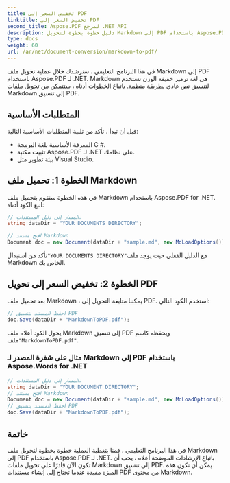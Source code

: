 ```yaml
---
title: تخفيض السعر إلى PDF
linktitle: تخفيض السعر إلى PDF
second_title: Aspose.PDF لمرجع .NET API
description: دليل خطوة بخطوة لتحويل Markdown إلى PDF باستخدام Aspose.PDF for .NET.
type: docs
weight: 60
url: /ar/net/document-conversion/markdown-to-pdf/
---
```


في هذا البرنامج التعليمي ، سنرشدك خلال عملية تحويل ملف Markdown إلى PDF باستخدام Aspose.PDF لـ .NET. Markdown هي لغة ترميز خفيفة الوزن تستخدم لتنسيق نص عادي بطريقة منظمة. باتباع الخطوات أدناه ، ستتمكن من تحويل ملفات Markdown إلى تنسيق PDF.

## المتطلبات الأساسية
قبل أن تبدأ ، تأكد من تلبية المتطلبات الأساسية التالية:

- المعرفة الأساسية بلغة البرمجة C #.
- تثبيت مكتبة Aspose.PDF لـ .NET على نظامك.
- بيئة تطوير مثل Visual Studio.

## الخطوة 1: تحميل ملف Markdown
في هذه الخطوة سنقوم بتحميل ملف Markdown باستخدام Aspose.PDF for .NET. اتبع الكود أدناه:

```csharp
// المسار إلى دليل المستندات.
string dataDir = "YOUR DOCUMENTS DIRECTORY";

// افتح مستند Markdown
Document doc = new Document(dataDir + "sample.md", new MdLoadOptions());
```

 تأكد من استبدال`"YOUR DOCUMENTS DIRECTORY"`مع الدليل الفعلي حيث يوجد ملف Markdown الخاص بك.

## الخطوة 2: تخفيض السعر إلى تحويل PDF
بعد تحميل ملف Markdown ، يمكننا متابعة التحويل إلى PDF. استخدم الكود التالي:

```csharp
// احفظ المستند بتنسيق PDF
doc.Save(dataDir + "MarkdownToPDF.pdf");
```

 يحول الكود أعلاه ملف Markdown إلى تنسيق PDF ويحفظه كاسم ملف`"MarkdownToPDF.pdf"`.

### مثال على شفرة المصدر لـ Markdown إلى PDF باستخدام Aspose.Words for .NET


```csharp
// المسار إلى دليل المستندات.
string dataDir = "YOUR DOCUMENT DIRECTORY";
// افتح مستند Markdown
Document doc = new Document(dataDir + "sample.md", new MdLoadOptions());
// احفظ المستند بتنسيق PDF
doc.Save(dataDir + "MarkdownToPDF.pdf");
```

## خاتمة
في هذا البرنامج التعليمي ، قمنا بتغطية العملية خطوة بخطوة لتحويل ملف Markdown إلى PDF باستخدام Aspose.PDF لـ .NET. باتباع الإرشادات الموضحة أعلاه ، يجب أن تكون الآن قادرًا على تحويل ملفات Markdown إلى تنسيق PDF. يمكن أن تكون هذه الميزة مفيدة عندما تحتاج إلى إنشاء مستندات PDF من محتوى Markdown.